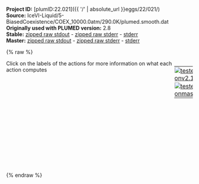 **Project ID:** [plumID:22.021]({{ '/' | absolute_url }}eggs/22/021/)  
**Source:** IceVI-Liquid/5-BiasedCoexistence/COEX_10000.0atm/290.0K/plumed.smooth.dat  
**Originally used with PLUMED version:** 2.8  
**Stable:** [zipped raw stdout](plumed.smooth.dat.plumed.stdout.txt.zip) - [zipped raw stderr](plumed.smooth.dat.plumed.stderr.txt.zip) - [stderr](plumed.smooth.dat.plumed.stderr)  
**Master:** [zipped raw stdout](plumed.smooth.dat.plumed_master.stdout.txt.zip) - [zipped raw stderr](plumed.smooth.dat.plumed_master.stderr.txt.zip) - [stderr](plumed.smooth.dat.plumed_master.stderr)  

{% raw %}
<div style="width: 100%; float:left">
<div style="width: 90%; float:left" id="value_details_data/IceVI-Liquid/5-BiasedCoexistence/COEX_10000.0atm/290.0K/plumed.smooth.dat"> Click on the labels of the actions for more information on what each action computes </div>
<div style="width: 10%; float:left"><table><tr><td style="padding:1px"><a href="plumed.smooth.dat.plumed.stderr"><img src="https://img.shields.io/badge/v2.10-passing-green.svg" alt="tested onv2.10" /></a></td></tr><tr><td style="padding:1px"><a href="plumed.smooth.dat.plumed_master.stderr"><img src="https://img.shields.io/badge/master-passing-green.svg" alt="tested onmaster" /></a></td></tr></table></div></div>
<pre style="width=97%;">
<span id="data/IceVI-Liquid/5-BiasedCoexistence/COEX_10000.0atm/290.0K/plumed.smooth.datrefcv_short"><span id="data/IceVI-Liquid/5-BiasedCoexistence/COEX_10000.0atm/290.0K/plumed.smooth.datdefrefcv_short"><span class="plumedtooltip" style="color:green">ENVIRONMENTSIMILARITY<span class="right">Measure how similar the environment around atoms is to that found in some reference crystal structure. This action is <a class="toggler" href='javascript:;' onclick='toggleDisplay("data/IceVI-Liquid/5-BiasedCoexistence/COEX_10000.0atm/290.0K/plumed.smooth.datrefcv");'>a shortcut</a> and it has <a class="toggler" href='javascript:;' onclick='toggleDisplay("data/IceVI-Liquid/5-BiasedCoexistence/COEX_10000.0atm/290.0K/plumed.smooth.datdefrefcv");'>hidden defaults</a>. <a href="https://www.plumed.org/doc-master/user-doc/html/_e_n_v_i_r_o_n_m_e_n_t_s_i_m_i_l_a_r_i_t_y.html">More details</a><i></i></span></span> ...
 <span class="plumedtooltip">SPECIES<span class="right">this keyword is used for colvars such as coordination number<i></i></span></span>=1-3840:3
 <span class="plumedtooltip">SIGMA<span class="right"> the width to use for the gaussian kernels<i></i></span></span>=0.0575
 <span class="plumedtooltip">CRYSTAL_STRUCTURE<span class="right"> Targeted crystal structure<i></i></span></span>=CUSTOM
 <span class="plumedtooltip">LABEL<span class="right">a label for the action so that its output can be referenced in the input to other actions<i></i></span></span>=<b name="data/IceVI-Liquid/5-BiasedCoexistence/COEX_10000.0atm/290.0K/plumed.smooth.datrefcv" onclick='showPath("data/IceVI-Liquid/5-BiasedCoexistence/COEX_10000.0atm/290.0K/plumed.smooth.dat","data/IceVI-Liquid/5-BiasedCoexistence/COEX_10000.0atm/290.0K/plumed.smooth.datrefcv","data/IceVI-Liquid/5-BiasedCoexistence/COEX_10000.0atm/290.0K/plumed.smooth.datrefcv_shortcut","blue")'>refcv</b><span style="display:none;" id="data/IceVI-Liquid/5-BiasedCoexistence/COEX_10000.0atm/290.0K/plumed.smooth.datrefcv_shortcut">The ENVIRONMENTSIMILARITY action with label <b>refcv</b> calculates the following quantities:<table  align="center" frame="void" width="95%" cellpadding="5%"><tr><td width="5%"><b> Quantity </b>  </td><td width="5%"><b> Type </b>  </td><td><b> Description </b> </td></tr><tr><td width="5%">refcv</td><td width="5%"><font color="blue">vector</font></td><td>the environmental similar parameter for each of the input atoms</td></tr><tr><td width="5%">refcv_morethan</td><td width="5%"><font color="black">scalar</font></td><td>the number of colvars that have a value more than a threshold</td></tr><tr><td width="5%">refcv_mean</td><td width="5%"><font color="black">scalar</font></td><td>the mean of the colvars</td></tr></table></span>
 <span class="plumedtooltip">REFERENCE_1<span class="right">PDB files with relative distances from central atom<i></i></span></span>=env1.pdb
 <span class="plumedtooltip">REFERENCE_2<span class="right">PDB files with relative distances from central atom<i></i></span></span>=env2.pdb
 <span class="plumedtooltip">REFERENCE_3<span class="right">PDB files with relative distances from central atom<i></i></span></span>=env3.pdb
 <span class="plumedtooltip">REFERENCE_4<span class="right">PDB files with relative distances from central atom<i></i></span></span>=env4.pdb
 <span class="plumedtooltip">REFERENCE_5<span class="right">PDB files with relative distances from central atom<i></i></span></span>=env5.pdb
 <span class="plumedtooltip">REFERENCE_6<span class="right">PDB files with relative distances from central atom<i></i></span></span>=env6.pdb
 <span class="plumedtooltip">REFERENCE_7<span class="right">PDB files with relative distances from central atom<i></i></span></span>=env7.pdb
 <span class="plumedtooltip">REFERENCE_8<span class="right">PDB files with relative distances from central atom<i></i></span></span>=env8.pdb
 <span class="plumedtooltip">REFERENCE_9<span class="right">PDB files with relative distances from central atom<i></i></span></span>=env9.pdb
 <span class="plumedtooltip">REFERENCE_10<span class="right">PDB files with relative distances from central atom<i></i></span></span>=env10.pdb
 <span class="plumedtooltip">MORE_THAN<span class="right">calculate the number of variables that are more than a certain target value<i></i></span></span>={CUBIC D_0=0.60 D_MAX=0.85}
 <span class="plumedtooltip">MEAN<span class="right"> calculate the mean of all the quantities<i></i></span></span>
... ENVIRONMENTSIMILARITY
</span><span id="data/IceVI-Liquid/5-BiasedCoexistence/COEX_10000.0atm/290.0K/plumed.smooth.datdefrefcv_long" style="display:none;"><span class="plumedtooltip" style="color:green">ENVIRONMENTSIMILARITY<span class="right">Measure how similar the environment around atoms is to that found in some reference crystal structure. This action is <a class="toggler" href='javascript:;' onclick='toggleDisplay("data/IceVI-Liquid/5-BiasedCoexistence/COEX_10000.0atm/290.0K/plumed.smooth.datrefcv");'>a shortcut</a> and uses the <a class="toggler" href='javascript:;' onclick='toggleDisplay("data/IceVI-Liquid/5-BiasedCoexistence/COEX_10000.0atm/290.0K/plumed.smooth.datdefrefcv");'>defaults shown here</a>. <a href="https://www.plumed.org/doc-master/user-doc/html/_e_n_v_i_r_o_n_m_e_n_t_s_i_m_i_l_a_r_i_t_y.html">More details</a><i></i></span></span> ...
 <span class="plumedtooltip">SPECIES<span class="right">this keyword is used for colvars such as coordination number<i></i></span></span>=1-3840:3
 <span class="plumedtooltip">SIGMA<span class="right"> the width to use for the gaussian kernels<i></i></span></span>=0.0575
 <span class="plumedtooltip">CRYSTAL_STRUCTURE<span class="right"> Targeted crystal structure<i></i></span></span>=CUSTOM
 <span class="plumedtooltip">LABEL<span class="right">a label for the action so that its output can be referenced in the input to other actions<i></i></span></span>=<b name="data/IceVI-Liquid/5-BiasedCoexistence/COEX_10000.0atm/290.0K/plumed.smooth.datrefcv" onclick='showPath("data/IceVI-Liquid/5-BiasedCoexistence/COEX_10000.0atm/290.0K/plumed.smooth.dat","data/IceVI-Liquid/5-BiasedCoexistence/COEX_10000.0atm/290.0K/plumed.smooth.datrefcv","data/IceVI-Liquid/5-BiasedCoexistence/COEX_10000.0atm/290.0K/plumed.smooth.datrefcv_shortcut","blue")'>refcv</b>
 <span class="plumedtooltip">REFERENCE_1<span class="right">PDB files with relative distances from central atom<i></i></span></span>=env1.pdb
 <span class="plumedtooltip">REFERENCE_2<span class="right">PDB files with relative distances from central atom<i></i></span></span>=env2.pdb
 <span class="plumedtooltip">REFERENCE_3<span class="right">PDB files with relative distances from central atom<i></i></span></span>=env3.pdb
 <span class="plumedtooltip">REFERENCE_4<span class="right">PDB files with relative distances from central atom<i></i></span></span>=env4.pdb
 <span class="plumedtooltip">REFERENCE_5<span class="right">PDB files with relative distances from central atom<i></i></span></span>=env5.pdb
 <span class="plumedtooltip">REFERENCE_6<span class="right">PDB files with relative distances from central atom<i></i></span></span>=env6.pdb
 <span class="plumedtooltip">REFERENCE_7<span class="right">PDB files with relative distances from central atom<i></i></span></span>=env7.pdb
 <span class="plumedtooltip">REFERENCE_8<span class="right">PDB files with relative distances from central atom<i></i></span></span>=env8.pdb
 <span class="plumedtooltip">REFERENCE_9<span class="right">PDB files with relative distances from central atom<i></i></span></span>=env9.pdb
 <span class="plumedtooltip">REFERENCE_10<span class="right">PDB files with relative distances from central atom<i></i></span></span>=env10.pdb
 <span class="plumedtooltip">MORE_THAN<span class="right">calculate the number of variables that are more than a certain target value<i></i></span></span>={CUBIC D_0=0.60 D_MAX=0.85}
 <span class="plumedtooltip">MEAN<span class="right"> calculate the mean of all the quantities<i></i></span></span>
 <span class="plumedtooltip">CUTOFF<span class="right"> how many multiples of sigma would you like to consider beyond the maximum distance in the environment<i></i></span></span>=3 <span class="plumedtooltip">LCUTOFF<span class="right"> any atoms separated by less than this tolerance should be ignored<i></i></span></span>=0.0001 <span class="plumedtooltip">LAMBDA<span class="right"> Lambda parameter<i></i></span></span>=100
... ENVIRONMENTSIMILARITY
</span></span><span id="data/IceVI-Liquid/5-BiasedCoexistence/COEX_10000.0atm/290.0K/plumed.smooth.datrefcv_long" style="display:none;"><span style="color:blue" class="comment"># PLUMED interprets the command:
</span><span class="toggler" style="color:red" onclick='toggleDisplay("data/IceVI-Liquid/5-BiasedCoexistence/COEX_10000.0atm/290.0K/plumed.smooth.datrefcv")'># ENVIRONMENTSIMILARITY ...</span>
<span style="color:blue" class="comment">#  SPECIES=1-3840:3</span>
<span style="color:blue" class="comment">#  SIGMA=0.0575</span>
<span style="color:blue" class="comment">#  CRYSTAL_STRUCTURE=CUSTOM</span>
<span style="color:blue" class="comment">#  LABEL=refcv</span>
<span style="color:blue" class="comment">#  REFERENCE_1=env1.pdb</span>
<span style="color:blue" class="comment">#  REFERENCE_2=env2.pdb</span>
<span style="color:blue" class="comment">#  REFERENCE_3=env3.pdb</span>
<span style="color:blue" class="comment">#  REFERENCE_4=env4.pdb</span>
<span style="color:blue" class="comment">#  REFERENCE_5=env5.pdb</span>
<span style="color:blue" class="comment">#  REFERENCE_6=env6.pdb</span>
<span style="color:blue" class="comment">#  REFERENCE_7=env7.pdb</span>
<span style="color:blue" class="comment">#  REFERENCE_8=env8.pdb</span>
<span style="color:blue" class="comment">#  REFERENCE_9=env9.pdb</span>
<span style="color:blue" class="comment">#  REFERENCE_10=env10.pdb</span>
<span style="color:blue" class="comment">#  MORE_THAN={CUBIC D_0=0.60 D_MAX=0.85}</span>
<span style="color:blue" class="comment">#  MEAN</span>
<span style="color:blue" class="comment"># ... ENVIRONMENTSIMILARITY</span>
<span style="color:blue" class="comment"># as follows (Click the red comment above to revert to the short version of the input):</span>
<b name="data/IceVI-Liquid/5-BiasedCoexistence/COEX_10000.0atm/290.0K/plumed.smooth.datrefcv_cmat" onclick='showPath("data/IceVI-Liquid/5-BiasedCoexistence/COEX_10000.0atm/290.0K/plumed.smooth.dat","data/IceVI-Liquid/5-BiasedCoexistence/COEX_10000.0atm/290.0K/plumed.smooth.datrefcv_cmat","data/IceVI-Liquid/5-BiasedCoexistence/COEX_10000.0atm/290.0K/plumed.smooth.datrefcv_cmat","red")'>refcv_cmat</b><span style="display:none;" id="data/IceVI-Liquid/5-BiasedCoexistence/COEX_10000.0atm/290.0K/plumed.smooth.datrefcv_cmat">The DISTANCE_MATRIX action with label <b>refcv_cmat</b> calculates the following quantities:<table  align="center" frame="void" width="95%" cellpadding="5%"><tr><td width="5%"><b> Quantity </b>  </td><td width="5%"><b> Type </b>  </td><td><b> Description </b> </td></tr><tr><td width="5%">refcv_cmat.w</td><td width="5%"><font color="red">matrix</font></td><td>a matrix containing the weights for the bonds between each pair of atoms</td></tr><tr><td width="5%">refcv_cmat.x</td><td width="5%"><font color="red">matrix</font></td><td>the projection of the bond on the x axis</td></tr><tr><td width="5%">refcv_cmat.y</td><td width="5%"><font color="red">matrix</font></td><td>the projection of the bond on the y axis</td></tr><tr><td width="5%">refcv_cmat.z</td><td width="5%"><font color="red">matrix</font></td><td>the projection of the bond on the z axis</td></tr></table></span>: <span class="plumedtooltip" style="color:green">DISTANCE_MATRIX<span class="right">Calculate a matrix of distances <a href="https://www.plumed.org/doc-master/user-doc/html/_d_i_s_t_a_n_c_e__m_a_t_r_i_x.html" style="color:green">More details</a><i></i></span></span> <span class="plumedtooltip">COMPONENTS<span class="right"> also calculate the components of the vector connecting the atoms in the contact matrix<i></i></span></span> <span class="plumedtooltip">GROUP<span class="right">the atoms for which you would like to calculate the adjacency matrix<i></i></span></span>=1-3840:3 <span class="plumedtooltip">CUTOFF<span class="right"> ignore distances that have a value larger than this cutoff<i></i></span></span>=0.456545
<b name="data/IceVI-Liquid/5-BiasedCoexistence/COEX_10000.0atm/290.0K/plumed.smooth.datrefcv_grp" onclick='showPath("data/IceVI-Liquid/5-BiasedCoexistence/COEX_10000.0atm/290.0K/plumed.smooth.dat","data/IceVI-Liquid/5-BiasedCoexistence/COEX_10000.0atm/290.0K/plumed.smooth.datrefcv_grp","data/IceVI-Liquid/5-BiasedCoexistence/COEX_10000.0atm/290.0K/plumed.smooth.datrefcv_grp","violet")'>refcv_grp</b><span style="display:none;" id="data/IceVI-Liquid/5-BiasedCoexistence/COEX_10000.0atm/290.0K/plumed.smooth.datrefcv_grp">The GROUP action with label <b>refcv_grp</b> calculates the following quantities:<table  align="center" frame="void" width="95%" cellpadding="5%"><tr><td width="5%"><b> Quantity </b>  </td><td width="5%"><b> Type </b>  </td><td><b> Description </b> </td></tr><tr><td width="5%">refcv_grp</td><td width="5%"><font color="violet">atoms</font></td><td>indices of atoms specified in GROUP</td></tr></table></span>: <span class="plumedtooltip" style="color:green">GROUP<span class="right">Define a group of atoms so that a particular list of atoms can be referenced with a single label in definitions of CVs or virtual atoms. <a href="https://www.plumed.org/doc-master/user-doc/html/_g_r_o_u_p.html" style="color:green">More details</a><i></i></span></span> <span class="plumedtooltip">ATOMS<span class="right">the numerical indexes for the set of atoms in the group<i></i></span></span>=1-3840:3
<b name="data/IceVI-Liquid/5-BiasedCoexistence/COEX_10000.0atm/290.0K/plumed.smooth.datrefcv_ones" onclick='showPath("data/IceVI-Liquid/5-BiasedCoexistence/COEX_10000.0atm/290.0K/plumed.smooth.dat","data/IceVI-Liquid/5-BiasedCoexistence/COEX_10000.0atm/290.0K/plumed.smooth.datrefcv_ones","data/IceVI-Liquid/5-BiasedCoexistence/COEX_10000.0atm/290.0K/plumed.smooth.datrefcv_ones","blue")'>refcv_ones</b><span style="display:none;" id="data/IceVI-Liquid/5-BiasedCoexistence/COEX_10000.0atm/290.0K/plumed.smooth.datrefcv_ones">The CONSTANT action with label <b>refcv_ones</b> calculates the following quantities:<table  align="center" frame="void" width="95%" cellpadding="5%"><tr><td width="5%"><b> Quantity </b>  </td><td width="5%"><b> Type </b>  </td><td><b> Description </b> </td></tr><tr><td width="5%">refcv_ones</td><td width="5%"><font color="blue">vector</font></td><td>the constant value that was read from the plumed input</td></tr></table></span>: <span class="plumedtooltip" style="color:green">ONES<span class="right">Create a constant vector with all elements equal to one <a href="https://www.plumed.org/doc-master/user-doc/html/_o_n_e_s.html" style="color:green">More details</a><i></i></span></span> <span class="plumedtooltip">SIZE<span class="right">the number of ones that you would like to create<i></i></span></span>=1280
<b name="data/IceVI-Liquid/5-BiasedCoexistence/COEX_10000.0atm/290.0K/plumed.smooth.datrefcv_matenv1" onclick='showPath("data/IceVI-Liquid/5-BiasedCoexistence/COEX_10000.0atm/290.0K/plumed.smooth.dat","data/IceVI-Liquid/5-BiasedCoexistence/COEX_10000.0atm/290.0K/plumed.smooth.datrefcv_matenv1","data/IceVI-Liquid/5-BiasedCoexistence/COEX_10000.0atm/290.0K/plumed.smooth.datrefcv_matenv1","red")'>refcv_matenv1</b><span style="display:none;" id="data/IceVI-Liquid/5-BiasedCoexistence/COEX_10000.0atm/290.0K/plumed.smooth.datrefcv_matenv1">The CUSTOM action with label <b>refcv_matenv1</b> calculates the following quantities:<table  align="center" frame="void" width="95%" cellpadding="5%"><tr><td width="5%"><b> Quantity </b>  </td><td width="5%"><b> Type </b>  </td><td><b> Description </b> </td></tr><tr><td width="5%">refcv_matenv1</td><td width="5%"><font color="red">matrix</font></td><td>the matrix obtained by doing an element-wise application of an arbitrary function to the input matrix</td></tr></table></span>: <span class="plumedtooltip" style="color:green">CUSTOM<span class="right">Calculate a combination of variables using a custom expression. <a href="https://www.plumed.org/doc-master/user-doc/html/_c_u_s_t_o_m.html" style="color:green">More details</a><i></i></span></span> <span class="plumedtooltip">ARG<span class="right">the values input to this function<i></i></span></span>=<b name="data/IceVI-Liquid/5-BiasedCoexistence/COEX_10000.0atm/290.0K/plumed.smooth.datrefcv_cmat">refcv_cmat.x</b>,<b name="data/IceVI-Liquid/5-BiasedCoexistence/COEX_10000.0atm/290.0K/plumed.smooth.datrefcv_cmat">refcv_cmat.y</b>,<b name="data/IceVI-Liquid/5-BiasedCoexistence/COEX_10000.0atm/290.0K/plumed.smooth.datrefcv_cmat">refcv_cmat.z</b>,<b name="data/IceVI-Liquid/5-BiasedCoexistence/COEX_10000.0atm/290.0K/plumed.smooth.datrefcv_cmat">refcv_cmat.w</b> <span class="plumedtooltip">VAR<span class="right">the names to give each of the arguments in the function<i></i></span></span>=x,y,z,w <span class="plumedtooltip">PERIODIC<span class="right">if the output of your function is periodic then you should specify the periodicity of the function<i></i></span></span>=NO <span class="plumedtooltip">FUNC<span class="right">the function you wish to evaluate<i></i></span></span>=(step(w-0.0001)*step(0.456545-w)/4)*(exp(-((x--0.174)^2+(y--0.007)^2+(z--0.221)^2)/(4*0.00330625))+exp(-((x-0.002)^2+(y-0.174)^2+(z-0.22)^2)/(4*0.00330625))+exp(-((x-0.175)^2+(y--0.009)^2+(z--0.216)^2)/(4*0.00330625))+exp(-((x-0.005)^2+(y--0.1814)^2+(z-0.214)^2)/(4*0.00330625)))
<b name="data/IceVI-Liquid/5-BiasedCoexistence/COEX_10000.0atm/290.0K/plumed.smooth.datrefcv_env1" onclick='showPath("data/IceVI-Liquid/5-BiasedCoexistence/COEX_10000.0atm/290.0K/plumed.smooth.dat","data/IceVI-Liquid/5-BiasedCoexistence/COEX_10000.0atm/290.0K/plumed.smooth.datrefcv_env1","data/IceVI-Liquid/5-BiasedCoexistence/COEX_10000.0atm/290.0K/plumed.smooth.datrefcv_env1","blue")'>refcv_env1</b><span style="display:none;" id="data/IceVI-Liquid/5-BiasedCoexistence/COEX_10000.0atm/290.0K/plumed.smooth.datrefcv_env1">The MATRIX_VECTOR_PRODUCT action with label <b>refcv_env1</b> calculates the following quantities:<table  align="center" frame="void" width="95%" cellpadding="5%"><tr><td width="5%"><b> Quantity </b>  </td><td width="5%"><b> Type </b>  </td><td><b> Description </b> </td></tr><tr><td width="5%">refcv_env1</td><td width="5%"><font color="blue">vector</font></td><td>the vector that is obtained by taking the product between the matrix and the vector that were input</td></tr></table></span>: <span class="plumedtooltip" style="color:green">MATRIX_VECTOR_PRODUCT<span class="right">Calculate the product of the matrix and the vector <a href="https://www.plumed.org/doc-master/user-doc/html/_m_a_t_r_i_x__v_e_c_t_o_r__p_r_o_d_u_c_t.html" style="color:green">More details</a><i></i></span></span> <span class="plumedtooltip">ARG<span class="right">the label for the matrix and the vector/scalar that are being multiplied<i></i></span></span>=<b name="data/IceVI-Liquid/5-BiasedCoexistence/COEX_10000.0atm/290.0K/plumed.smooth.datrefcv_matenv1">refcv_matenv1</b>,<b name="data/IceVI-Liquid/5-BiasedCoexistence/COEX_10000.0atm/290.0K/plumed.smooth.datrefcv_ones">refcv_ones</b>
<b name="data/IceVI-Liquid/5-BiasedCoexistence/COEX_10000.0atm/290.0K/plumed.smooth.datrefcv_matenv2" onclick='showPath("data/IceVI-Liquid/5-BiasedCoexistence/COEX_10000.0atm/290.0K/plumed.smooth.dat","data/IceVI-Liquid/5-BiasedCoexistence/COEX_10000.0atm/290.0K/plumed.smooth.datrefcv_matenv2","data/IceVI-Liquid/5-BiasedCoexistence/COEX_10000.0atm/290.0K/plumed.smooth.datrefcv_matenv2","red")'>refcv_matenv2</b><span style="display:none;" id="data/IceVI-Liquid/5-BiasedCoexistence/COEX_10000.0atm/290.0K/plumed.smooth.datrefcv_matenv2">The CUSTOM action with label <b>refcv_matenv2</b> calculates the following quantities:<table  align="center" frame="void" width="95%" cellpadding="5%"><tr><td width="5%"><b> Quantity </b>  </td><td width="5%"><b> Type </b>  </td><td><b> Description </b> </td></tr><tr><td width="5%">refcv_matenv2</td><td width="5%"><font color="red">matrix</font></td><td>the matrix obtained by doing an element-wise application of an arbitrary function to the input matrix</td></tr></table></span>: <span class="plumedtooltip" style="color:green">CUSTOM<span class="right">Calculate a combination of variables using a custom expression. <a href="https://www.plumed.org/doc-master/user-doc/html/_c_u_s_t_o_m.html" style="color:green">More details</a><i></i></span></span> <span class="plumedtooltip">ARG<span class="right">the values input to this function<i></i></span></span>=<b name="data/IceVI-Liquid/5-BiasedCoexistence/COEX_10000.0atm/290.0K/plumed.smooth.datrefcv_cmat">refcv_cmat.x</b>,<b name="data/IceVI-Liquid/5-BiasedCoexistence/COEX_10000.0atm/290.0K/plumed.smooth.datrefcv_cmat">refcv_cmat.y</b>,<b name="data/IceVI-Liquid/5-BiasedCoexistence/COEX_10000.0atm/290.0K/plumed.smooth.datrefcv_cmat">refcv_cmat.z</b>,<b name="data/IceVI-Liquid/5-BiasedCoexistence/COEX_10000.0atm/290.0K/plumed.smooth.datrefcv_cmat">refcv_cmat.w</b> <span class="plumedtooltip">VAR<span class="right">the names to give each of the arguments in the function<i></i></span></span>=x,y,z,w <span class="plumedtooltip">PERIODIC<span class="right">if the output of your function is periodic then you should specify the periodicity of the function<i></i></span></span>=NO <span class="plumedtooltip">FUNC<span class="right">the function you wish to evaluate<i></i></span></span>=(step(w-0.0001)*step(0.456545-w)/4)*(exp(-((x--0.27)^2+(y-0.007)^2+(z-0.005)^2)/(4*0.00330625))+exp(-((x-0.179)^2+(y-0.173)^2+(z--0.125)^2)/(4*0.00330625))+exp(-((x-0.174)^2+(y-0.007)^2+(z-0.221)^2)/(4*0.00330625))+exp(-((x-0.179)^2+(y--0.1744)^2+(z--0.135)^2)/(4*0.00330625)))
<b name="data/IceVI-Liquid/5-BiasedCoexistence/COEX_10000.0atm/290.0K/plumed.smooth.datrefcv_env2" onclick='showPath("data/IceVI-Liquid/5-BiasedCoexistence/COEX_10000.0atm/290.0K/plumed.smooth.dat","data/IceVI-Liquid/5-BiasedCoexistence/COEX_10000.0atm/290.0K/plumed.smooth.datrefcv_env2","data/IceVI-Liquid/5-BiasedCoexistence/COEX_10000.0atm/290.0K/plumed.smooth.datrefcv_env2","blue")'>refcv_env2</b><span style="display:none;" id="data/IceVI-Liquid/5-BiasedCoexistence/COEX_10000.0atm/290.0K/plumed.smooth.datrefcv_env2">The MATRIX_VECTOR_PRODUCT action with label <b>refcv_env2</b> calculates the following quantities:<table  align="center" frame="void" width="95%" cellpadding="5%"><tr><td width="5%"><b> Quantity </b>  </td><td width="5%"><b> Type </b>  </td><td><b> Description </b> </td></tr><tr><td width="5%">refcv_env2</td><td width="5%"><font color="blue">vector</font></td><td>the vector that is obtained by taking the product between the matrix and the vector that were input</td></tr></table></span>: <span class="plumedtooltip" style="color:green">MATRIX_VECTOR_PRODUCT<span class="right">Calculate the product of the matrix and the vector <a href="https://www.plumed.org/doc-master/user-doc/html/_m_a_t_r_i_x__v_e_c_t_o_r__p_r_o_d_u_c_t.html" style="color:green">More details</a><i></i></span></span> <span class="plumedtooltip">ARG<span class="right">the label for the matrix and the vector/scalar that are being multiplied<i></i></span></span>=<b name="data/IceVI-Liquid/5-BiasedCoexistence/COEX_10000.0atm/290.0K/plumed.smooth.datrefcv_matenv2">refcv_matenv2</b>,<b name="data/IceVI-Liquid/5-BiasedCoexistence/COEX_10000.0atm/290.0K/plumed.smooth.datrefcv_ones">refcv_ones</b>
<b name="data/IceVI-Liquid/5-BiasedCoexistence/COEX_10000.0atm/290.0K/plumed.smooth.datrefcv_matenv3" onclick='showPath("data/IceVI-Liquid/5-BiasedCoexistence/COEX_10000.0atm/290.0K/plumed.smooth.dat","data/IceVI-Liquid/5-BiasedCoexistence/COEX_10000.0atm/290.0K/plumed.smooth.datrefcv_matenv3","data/IceVI-Liquid/5-BiasedCoexistence/COEX_10000.0atm/290.0K/plumed.smooth.datrefcv_matenv3","red")'>refcv_matenv3</b><span style="display:none;" id="data/IceVI-Liquid/5-BiasedCoexistence/COEX_10000.0atm/290.0K/plumed.smooth.datrefcv_matenv3">The CUSTOM action with label <b>refcv_matenv3</b> calculates the following quantities:<table  align="center" frame="void" width="95%" cellpadding="5%"><tr><td width="5%"><b> Quantity </b>  </td><td width="5%"><b> Type </b>  </td><td><b> Description </b> </td></tr><tr><td width="5%">refcv_matenv3</td><td width="5%"><font color="red">matrix</font></td><td>the matrix obtained by doing an element-wise application of an arbitrary function to the input matrix</td></tr></table></span>: <span class="plumedtooltip" style="color:green">CUSTOM<span class="right">Calculate a combination of variables using a custom expression. <a href="https://www.plumed.org/doc-master/user-doc/html/_c_u_s_t_o_m.html" style="color:green">More details</a><i></i></span></span> <span class="plumedtooltip">ARG<span class="right">the values input to this function<i></i></span></span>=<b name="data/IceVI-Liquid/5-BiasedCoexistence/COEX_10000.0atm/290.0K/plumed.smooth.datrefcv_cmat">refcv_cmat.x</b>,<b name="data/IceVI-Liquid/5-BiasedCoexistence/COEX_10000.0atm/290.0K/plumed.smooth.datrefcv_cmat">refcv_cmat.y</b>,<b name="data/IceVI-Liquid/5-BiasedCoexistence/COEX_10000.0atm/290.0K/plumed.smooth.datrefcv_cmat">refcv_cmat.z</b>,<b name="data/IceVI-Liquid/5-BiasedCoexistence/COEX_10000.0atm/290.0K/plumed.smooth.datrefcv_cmat">refcv_cmat.w</b> <span class="plumedtooltip">VAR<span class="right">the names to give each of the arguments in the function<i></i></span></span>=x,y,z,w <span class="plumedtooltip">PERIODIC<span class="right">if the output of your function is periodic then you should specify the periodicity of the function<i></i></span></span>=NO <span class="plumedtooltip">FUNC<span class="right">the function you wish to evaluate<i></i></span></span>=(step(w-0.0001)*step(0.456545-w)/4)*(exp(-((x--0.27)^2+(y-0.008)^2+(z--0.005)^2)/(4*0.00330625))+exp(-((x-0.173)^2+(y-0.008)^2+(z--0.22)^2)/(4*0.00330625))+exp(-((x-0.182)^2+(y--0.167)^2+(z-0.135)^2)/(4*0.00330625))+exp(-((x-0.175)^2+(y-0.181)^2+(z-0.13)^2)/(4*0.00330625)))
<b name="data/IceVI-Liquid/5-BiasedCoexistence/COEX_10000.0atm/290.0K/plumed.smooth.datrefcv_env3" onclick='showPath("data/IceVI-Liquid/5-BiasedCoexistence/COEX_10000.0atm/290.0K/plumed.smooth.dat","data/IceVI-Liquid/5-BiasedCoexistence/COEX_10000.0atm/290.0K/plumed.smooth.datrefcv_env3","data/IceVI-Liquid/5-BiasedCoexistence/COEX_10000.0atm/290.0K/plumed.smooth.datrefcv_env3","blue")'>refcv_env3</b><span style="display:none;" id="data/IceVI-Liquid/5-BiasedCoexistence/COEX_10000.0atm/290.0K/plumed.smooth.datrefcv_env3">The MATRIX_VECTOR_PRODUCT action with label <b>refcv_env3</b> calculates the following quantities:<table  align="center" frame="void" width="95%" cellpadding="5%"><tr><td width="5%"><b> Quantity </b>  </td><td width="5%"><b> Type </b>  </td><td><b> Description </b> </td></tr><tr><td width="5%">refcv_env3</td><td width="5%"><font color="blue">vector</font></td><td>the vector that is obtained by taking the product between the matrix and the vector that were input</td></tr></table></span>: <span class="plumedtooltip" style="color:green">MATRIX_VECTOR_PRODUCT<span class="right">Calculate the product of the matrix and the vector <a href="https://www.plumed.org/doc-master/user-doc/html/_m_a_t_r_i_x__v_e_c_t_o_r__p_r_o_d_u_c_t.html" style="color:green">More details</a><i></i></span></span> <span class="plumedtooltip">ARG<span class="right">the label for the matrix and the vector/scalar that are being multiplied<i></i></span></span>=<b name="data/IceVI-Liquid/5-BiasedCoexistence/COEX_10000.0atm/290.0K/plumed.smooth.datrefcv_matenv3">refcv_matenv3</b>,<b name="data/IceVI-Liquid/5-BiasedCoexistence/COEX_10000.0atm/290.0K/plumed.smooth.datrefcv_ones">refcv_ones</b>
<b name="data/IceVI-Liquid/5-BiasedCoexistence/COEX_10000.0atm/290.0K/plumed.smooth.datrefcv_matenv4" onclick='showPath("data/IceVI-Liquid/5-BiasedCoexistence/COEX_10000.0atm/290.0K/plumed.smooth.dat","data/IceVI-Liquid/5-BiasedCoexistence/COEX_10000.0atm/290.0K/plumed.smooth.datrefcv_matenv4","data/IceVI-Liquid/5-BiasedCoexistence/COEX_10000.0atm/290.0K/plumed.smooth.datrefcv_matenv4","red")'>refcv_matenv4</b><span style="display:none;" id="data/IceVI-Liquid/5-BiasedCoexistence/COEX_10000.0atm/290.0K/plumed.smooth.datrefcv_matenv4">The CUSTOM action with label <b>refcv_matenv4</b> calculates the following quantities:<table  align="center" frame="void" width="95%" cellpadding="5%"><tr><td width="5%"><b> Quantity </b>  </td><td width="5%"><b> Type </b>  </td><td><b> Description </b> </td></tr><tr><td width="5%">refcv_matenv4</td><td width="5%"><font color="red">matrix</font></td><td>the matrix obtained by doing an element-wise application of an arbitrary function to the input matrix</td></tr></table></span>: <span class="plumedtooltip" style="color:green">CUSTOM<span class="right">Calculate a combination of variables using a custom expression. <a href="https://www.plumed.org/doc-master/user-doc/html/_c_u_s_t_o_m.html" style="color:green">More details</a><i></i></span></span> <span class="plumedtooltip">ARG<span class="right">the values input to this function<i></i></span></span>=<b name="data/IceVI-Liquid/5-BiasedCoexistence/COEX_10000.0atm/290.0K/plumed.smooth.datrefcv_cmat">refcv_cmat.x</b>,<b name="data/IceVI-Liquid/5-BiasedCoexistence/COEX_10000.0atm/290.0K/plumed.smooth.datrefcv_cmat">refcv_cmat.y</b>,<b name="data/IceVI-Liquid/5-BiasedCoexistence/COEX_10000.0atm/290.0K/plumed.smooth.datrefcv_cmat">refcv_cmat.z</b>,<b name="data/IceVI-Liquid/5-BiasedCoexistence/COEX_10000.0atm/290.0K/plumed.smooth.datrefcv_cmat">refcv_cmat.w</b> <span class="plumedtooltip">VAR<span class="right">the names to give each of the arguments in the function<i></i></span></span>=x,y,z,w <span class="plumedtooltip">PERIODIC<span class="right">if the output of your function is periodic then you should specify the periodicity of the function<i></i></span></span>=NO <span class="plumedtooltip">FUNC<span class="right">the function you wish to evaluate<i></i></span></span>=(step(w-0.0001)*step(0.456545-w)/4)*(exp(-((x--0.175)^2+(y--0.009)^2+(z--0.215)^2)/(4*0.00330625))+exp(-((x--0.17)^2+(y--0.175)^2+(z-0.13)^2)/(4*0.00330625))+exp(-((x--0.17)^2+(y-0.173)^2+(z-0.14)^2)/(4*0.00330625))+exp(-((x-0.27)^2+(y--0.008)^2+(z-0.005)^2)/(4*0.00330625)))
<b name="data/IceVI-Liquid/5-BiasedCoexistence/COEX_10000.0atm/290.0K/plumed.smooth.datrefcv_env4" onclick='showPath("data/IceVI-Liquid/5-BiasedCoexistence/COEX_10000.0atm/290.0K/plumed.smooth.dat","data/IceVI-Liquid/5-BiasedCoexistence/COEX_10000.0atm/290.0K/plumed.smooth.datrefcv_env4","data/IceVI-Liquid/5-BiasedCoexistence/COEX_10000.0atm/290.0K/plumed.smooth.datrefcv_env4","blue")'>refcv_env4</b><span style="display:none;" id="data/IceVI-Liquid/5-BiasedCoexistence/COEX_10000.0atm/290.0K/plumed.smooth.datrefcv_env4">The MATRIX_VECTOR_PRODUCT action with label <b>refcv_env4</b> calculates the following quantities:<table  align="center" frame="void" width="95%" cellpadding="5%"><tr><td width="5%"><b> Quantity </b>  </td><td width="5%"><b> Type </b>  </td><td><b> Description </b> </td></tr><tr><td width="5%">refcv_env4</td><td width="5%"><font color="blue">vector</font></td><td>the vector that is obtained by taking the product between the matrix and the vector that were input</td></tr></table></span>: <span class="plumedtooltip" style="color:green">MATRIX_VECTOR_PRODUCT<span class="right">Calculate the product of the matrix and the vector <a href="https://www.plumed.org/doc-master/user-doc/html/_m_a_t_r_i_x__v_e_c_t_o_r__p_r_o_d_u_c_t.html" style="color:green">More details</a><i></i></span></span> <span class="plumedtooltip">ARG<span class="right">the label for the matrix and the vector/scalar that are being multiplied<i></i></span></span>=<b name="data/IceVI-Liquid/5-BiasedCoexistence/COEX_10000.0atm/290.0K/plumed.smooth.datrefcv_matenv4">refcv_matenv4</b>,<b name="data/IceVI-Liquid/5-BiasedCoexistence/COEX_10000.0atm/290.0K/plumed.smooth.datrefcv_ones">refcv_ones</b>
<b name="data/IceVI-Liquid/5-BiasedCoexistence/COEX_10000.0atm/290.0K/plumed.smooth.datrefcv_matenv5" onclick='showPath("data/IceVI-Liquid/5-BiasedCoexistence/COEX_10000.0atm/290.0K/plumed.smooth.dat","data/IceVI-Liquid/5-BiasedCoexistence/COEX_10000.0atm/290.0K/plumed.smooth.datrefcv_matenv5","data/IceVI-Liquid/5-BiasedCoexistence/COEX_10000.0atm/290.0K/plumed.smooth.datrefcv_matenv5","red")'>refcv_matenv5</b><span style="display:none;" id="data/IceVI-Liquid/5-BiasedCoexistence/COEX_10000.0atm/290.0K/plumed.smooth.datrefcv_matenv5">The CUSTOM action with label <b>refcv_matenv5</b> calculates the following quantities:<table  align="center" frame="void" width="95%" cellpadding="5%"><tr><td width="5%"><b> Quantity </b>  </td><td width="5%"><b> Type </b>  </td><td><b> Description </b> </td></tr><tr><td width="5%">refcv_matenv5</td><td width="5%"><font color="red">matrix</font></td><td>the matrix obtained by doing an element-wise application of an arbitrary function to the input matrix</td></tr></table></span>: <span class="plumedtooltip" style="color:green">CUSTOM<span class="right">Calculate a combination of variables using a custom expression. <a href="https://www.plumed.org/doc-master/user-doc/html/_c_u_s_t_o_m.html" style="color:green">More details</a><i></i></span></span> <span class="plumedtooltip">ARG<span class="right">the values input to this function<i></i></span></span>=<b name="data/IceVI-Liquid/5-BiasedCoexistence/COEX_10000.0atm/290.0K/plumed.smooth.datrefcv_cmat">refcv_cmat.x</b>,<b name="data/IceVI-Liquid/5-BiasedCoexistence/COEX_10000.0atm/290.0K/plumed.smooth.datrefcv_cmat">refcv_cmat.y</b>,<b name="data/IceVI-Liquid/5-BiasedCoexistence/COEX_10000.0atm/290.0K/plumed.smooth.datrefcv_cmat">refcv_cmat.z</b>,<b name="data/IceVI-Liquid/5-BiasedCoexistence/COEX_10000.0atm/290.0K/plumed.smooth.datrefcv_cmat">refcv_cmat.w</b> <span class="plumedtooltip">VAR<span class="right">the names to give each of the arguments in the function<i></i></span></span>=x,y,z,w <span class="plumedtooltip">PERIODIC<span class="right">if the output of your function is periodic then you should specify the periodicity of the function<i></i></span></span>=NO <span class="plumedtooltip">FUNC<span class="right">the function you wish to evaluate<i></i></span></span>=(step(w-0.0001)*step(0.456545-w)/4)*(exp(-((x-0.002)^2+(y--0.27)^2+(z-0.005)^2)/(4*0.00330625))+exp(-((x-0.004)^2+(y-0.166)^2+(z-0.224)^2)/(4*0.00330625))+exp(-((x-0.17)^2+(y-0.175)^2+(z--0.13)^2)/(4*0.00330625))+exp(-((x--0.1784)^2+(y-0.173)^2+(z--0.125)^2)/(4*0.00330625)))
<b name="data/IceVI-Liquid/5-BiasedCoexistence/COEX_10000.0atm/290.0K/plumed.smooth.datrefcv_env5" onclick='showPath("data/IceVI-Liquid/5-BiasedCoexistence/COEX_10000.0atm/290.0K/plumed.smooth.dat","data/IceVI-Liquid/5-BiasedCoexistence/COEX_10000.0atm/290.0K/plumed.smooth.datrefcv_env5","data/IceVI-Liquid/5-BiasedCoexistence/COEX_10000.0atm/290.0K/plumed.smooth.datrefcv_env5","blue")'>refcv_env5</b><span style="display:none;" id="data/IceVI-Liquid/5-BiasedCoexistence/COEX_10000.0atm/290.0K/plumed.smooth.datrefcv_env5">The MATRIX_VECTOR_PRODUCT action with label <b>refcv_env5</b> calculates the following quantities:<table  align="center" frame="void" width="95%" cellpadding="5%"><tr><td width="5%"><b> Quantity </b>  </td><td width="5%"><b> Type </b>  </td><td><b> Description </b> </td></tr><tr><td width="5%">refcv_env5</td><td width="5%"><font color="blue">vector</font></td><td>the vector that is obtained by taking the product between the matrix and the vector that were input</td></tr></table></span>: <span class="plumedtooltip" style="color:green">MATRIX_VECTOR_PRODUCT<span class="right">Calculate the product of the matrix and the vector <a href="https://www.plumed.org/doc-master/user-doc/html/_m_a_t_r_i_x__v_e_c_t_o_r__p_r_o_d_u_c_t.html" style="color:green">More details</a><i></i></span></span> <span class="plumedtooltip">ARG<span class="right">the label for the matrix and the vector/scalar that are being multiplied<i></i></span></span>=<b name="data/IceVI-Liquid/5-BiasedCoexistence/COEX_10000.0atm/290.0K/plumed.smooth.datrefcv_matenv5">refcv_matenv5</b>,<b name="data/IceVI-Liquid/5-BiasedCoexistence/COEX_10000.0atm/290.0K/plumed.smooth.datrefcv_ones">refcv_ones</b>
<b name="data/IceVI-Liquid/5-BiasedCoexistence/COEX_10000.0atm/290.0K/plumed.smooth.datrefcv_matenv6" onclick='showPath("data/IceVI-Liquid/5-BiasedCoexistence/COEX_10000.0atm/290.0K/plumed.smooth.dat","data/IceVI-Liquid/5-BiasedCoexistence/COEX_10000.0atm/290.0K/plumed.smooth.datrefcv_matenv6","data/IceVI-Liquid/5-BiasedCoexistence/COEX_10000.0atm/290.0K/plumed.smooth.datrefcv_matenv6","red")'>refcv_matenv6</b><span style="display:none;" id="data/IceVI-Liquid/5-BiasedCoexistence/COEX_10000.0atm/290.0K/plumed.smooth.datrefcv_matenv6">The CUSTOM action with label <b>refcv_matenv6</b> calculates the following quantities:<table  align="center" frame="void" width="95%" cellpadding="5%"><tr><td width="5%"><b> Quantity </b>  </td><td width="5%"><b> Type </b>  </td><td><b> Description </b> </td></tr><tr><td width="5%">refcv_matenv6</td><td width="5%"><font color="red">matrix</font></td><td>the matrix obtained by doing an element-wise application of an arbitrary function to the input matrix</td></tr></table></span>: <span class="plumedtooltip" style="color:green">CUSTOM<span class="right">Calculate a combination of variables using a custom expression. <a href="https://www.plumed.org/doc-master/user-doc/html/_c_u_s_t_o_m.html" style="color:green">More details</a><i></i></span></span> <span class="plumedtooltip">ARG<span class="right">the values input to this function<i></i></span></span>=<b name="data/IceVI-Liquid/5-BiasedCoexistence/COEX_10000.0atm/290.0K/plumed.smooth.datrefcv_cmat">refcv_cmat.x</b>,<b name="data/IceVI-Liquid/5-BiasedCoexistence/COEX_10000.0atm/290.0K/plumed.smooth.datrefcv_cmat">refcv_cmat.y</b>,<b name="data/IceVI-Liquid/5-BiasedCoexistence/COEX_10000.0atm/290.0K/plumed.smooth.datrefcv_cmat">refcv_cmat.z</b>,<b name="data/IceVI-Liquid/5-BiasedCoexistence/COEX_10000.0atm/290.0K/plumed.smooth.datrefcv_cmat">refcv_cmat.w</b> <span class="plumedtooltip">VAR<span class="right">the names to give each of the arguments in the function<i></i></span></span>=x,y,z,w <span class="plumedtooltip">PERIODIC<span class="right">if the output of your function is periodic then you should specify the periodicity of the function<i></i></span></span>=NO <span class="plumedtooltip">FUNC<span class="right">the function you wish to evaluate<i></i></span></span>=(step(w-0.0001)*step(0.456545-w)/4)*(exp(-((x-0.27)^2+(y--0.007)^2+(z--0.005)^2)/(4*0.00330625))+exp(-((x--0.1734)^2+(y-0)^2+(z-0.216)^2)/(4*0.00330625))+exp(-((x--0.1734)^2+(y-0.166)^2+(z--0.139)^2)/(4*0.00330625))+exp(-((x--0.1644)^2+(y--0.1734)^2+(z--0.139)^2)/(4*0.00330625)))
<b name="data/IceVI-Liquid/5-BiasedCoexistence/COEX_10000.0atm/290.0K/plumed.smooth.datrefcv_env6" onclick='showPath("data/IceVI-Liquid/5-BiasedCoexistence/COEX_10000.0atm/290.0K/plumed.smooth.dat","data/IceVI-Liquid/5-BiasedCoexistence/COEX_10000.0atm/290.0K/plumed.smooth.datrefcv_env6","data/IceVI-Liquid/5-BiasedCoexistence/COEX_10000.0atm/290.0K/plumed.smooth.datrefcv_env6","blue")'>refcv_env6</b><span style="display:none;" id="data/IceVI-Liquid/5-BiasedCoexistence/COEX_10000.0atm/290.0K/plumed.smooth.datrefcv_env6">The MATRIX_VECTOR_PRODUCT action with label <b>refcv_env6</b> calculates the following quantities:<table  align="center" frame="void" width="95%" cellpadding="5%"><tr><td width="5%"><b> Quantity </b>  </td><td width="5%"><b> Type </b>  </td><td><b> Description </b> </td></tr><tr><td width="5%">refcv_env6</td><td width="5%"><font color="blue">vector</font></td><td>the vector that is obtained by taking the product between the matrix and the vector that were input</td></tr></table></span>: <span class="plumedtooltip" style="color:green">MATRIX_VECTOR_PRODUCT<span class="right">Calculate the product of the matrix and the vector <a href="https://www.plumed.org/doc-master/user-doc/html/_m_a_t_r_i_x__v_e_c_t_o_r__p_r_o_d_u_c_t.html" style="color:green">More details</a><i></i></span></span> <span class="plumedtooltip">ARG<span class="right">the label for the matrix and the vector/scalar that are being multiplied<i></i></span></span>=<b name="data/IceVI-Liquid/5-BiasedCoexistence/COEX_10000.0atm/290.0K/plumed.smooth.datrefcv_matenv6">refcv_matenv6</b>,<b name="data/IceVI-Liquid/5-BiasedCoexistence/COEX_10000.0atm/290.0K/plumed.smooth.datrefcv_ones">refcv_ones</b>
<b name="data/IceVI-Liquid/5-BiasedCoexistence/COEX_10000.0atm/290.0K/plumed.smooth.datrefcv_matenv7" onclick='showPath("data/IceVI-Liquid/5-BiasedCoexistence/COEX_10000.0atm/290.0K/plumed.smooth.dat","data/IceVI-Liquid/5-BiasedCoexistence/COEX_10000.0atm/290.0K/plumed.smooth.datrefcv_matenv7","data/IceVI-Liquid/5-BiasedCoexistence/COEX_10000.0atm/290.0K/plumed.smooth.datrefcv_matenv7","red")'>refcv_matenv7</b><span style="display:none;" id="data/IceVI-Liquid/5-BiasedCoexistence/COEX_10000.0atm/290.0K/plumed.smooth.datrefcv_matenv7">The CUSTOM action with label <b>refcv_matenv7</b> calculates the following quantities:<table  align="center" frame="void" width="95%" cellpadding="5%"><tr><td width="5%"><b> Quantity </b>  </td><td width="5%"><b> Type </b>  </td><td><b> Description </b> </td></tr><tr><td width="5%">refcv_matenv7</td><td width="5%"><font color="red">matrix</font></td><td>the matrix obtained by doing an element-wise application of an arbitrary function to the input matrix</td></tr></table></span>: <span class="plumedtooltip" style="color:green">CUSTOM<span class="right">Calculate a combination of variables using a custom expression. <a href="https://www.plumed.org/doc-master/user-doc/html/_c_u_s_t_o_m.html" style="color:green">More details</a><i></i></span></span> <span class="plumedtooltip">ARG<span class="right">the values input to this function<i></i></span></span>=<b name="data/IceVI-Liquid/5-BiasedCoexistence/COEX_10000.0atm/290.0K/plumed.smooth.datrefcv_cmat">refcv_cmat.x</b>,<b name="data/IceVI-Liquid/5-BiasedCoexistence/COEX_10000.0atm/290.0K/plumed.smooth.datrefcv_cmat">refcv_cmat.y</b>,<b name="data/IceVI-Liquid/5-BiasedCoexistence/COEX_10000.0atm/290.0K/plumed.smooth.datrefcv_cmat">refcv_cmat.z</b>,<b name="data/IceVI-Liquid/5-BiasedCoexistence/COEX_10000.0atm/290.0K/plumed.smooth.datrefcv_cmat">refcv_cmat.w</b> <span class="plumedtooltip">VAR<span class="right">the names to give each of the arguments in the function<i></i></span></span>=x,y,z,w <span class="plumedtooltip">PERIODIC<span class="right">if the output of your function is periodic then you should specify the periodicity of the function<i></i></span></span>=NO <span class="plumedtooltip">FUNC<span class="right">the function you wish to evaluate<i></i></span></span>=(step(w-0.0001)*step(0.456545-w)/4)*(exp(-((x-0.003)^2+(y-0.27)^2+(z--0.004)^2)/(4*0.00330625))+exp(-((x-0.17)^2+(y--0.175)^2+(z-0.13)^2)/(4*0.00330625))+exp(-((x--0.179)^2+(y--0.173)^2+(z-0.125)^2)/(4*0.00330625))+exp(-((x-0.004)^2+(y--0.166)^2+(z--0.2242)^2)/(4*0.00330625)))
<b name="data/IceVI-Liquid/5-BiasedCoexistence/COEX_10000.0atm/290.0K/plumed.smooth.datrefcv_env7" onclick='showPath("data/IceVI-Liquid/5-BiasedCoexistence/COEX_10000.0atm/290.0K/plumed.smooth.dat","data/IceVI-Liquid/5-BiasedCoexistence/COEX_10000.0atm/290.0K/plumed.smooth.datrefcv_env7","data/IceVI-Liquid/5-BiasedCoexistence/COEX_10000.0atm/290.0K/plumed.smooth.datrefcv_env7","blue")'>refcv_env7</b><span style="display:none;" id="data/IceVI-Liquid/5-BiasedCoexistence/COEX_10000.0atm/290.0K/plumed.smooth.datrefcv_env7">The MATRIX_VECTOR_PRODUCT action with label <b>refcv_env7</b> calculates the following quantities:<table  align="center" frame="void" width="95%" cellpadding="5%"><tr><td width="5%"><b> Quantity </b>  </td><td width="5%"><b> Type </b>  </td><td><b> Description </b> </td></tr><tr><td width="5%">refcv_env7</td><td width="5%"><font color="blue">vector</font></td><td>the vector that is obtained by taking the product between the matrix and the vector that were input</td></tr></table></span>: <span class="plumedtooltip" style="color:green">MATRIX_VECTOR_PRODUCT<span class="right">Calculate the product of the matrix and the vector <a href="https://www.plumed.org/doc-master/user-doc/html/_m_a_t_r_i_x__v_e_c_t_o_r__p_r_o_d_u_c_t.html" style="color:green">More details</a><i></i></span></span> <span class="plumedtooltip">ARG<span class="right">the label for the matrix and the vector/scalar that are being multiplied<i></i></span></span>=<b name="data/IceVI-Liquid/5-BiasedCoexistence/COEX_10000.0atm/290.0K/plumed.smooth.datrefcv_matenv7">refcv_matenv7</b>,<b name="data/IceVI-Liquid/5-BiasedCoexistence/COEX_10000.0atm/290.0K/plumed.smooth.datrefcv_ones">refcv_ones</b>
<b name="data/IceVI-Liquid/5-BiasedCoexistence/COEX_10000.0atm/290.0K/plumed.smooth.datrefcv_matenv8" onclick='showPath("data/IceVI-Liquid/5-BiasedCoexistence/COEX_10000.0atm/290.0K/plumed.smooth.dat","data/IceVI-Liquid/5-BiasedCoexistence/COEX_10000.0atm/290.0K/plumed.smooth.datrefcv_matenv8","data/IceVI-Liquid/5-BiasedCoexistence/COEX_10000.0atm/290.0K/plumed.smooth.datrefcv_matenv8","red")'>refcv_matenv8</b><span style="display:none;" id="data/IceVI-Liquid/5-BiasedCoexistence/COEX_10000.0atm/290.0K/plumed.smooth.datrefcv_matenv8">The CUSTOM action with label <b>refcv_matenv8</b> calculates the following quantities:<table  align="center" frame="void" width="95%" cellpadding="5%"><tr><td width="5%"><b> Quantity </b>  </td><td width="5%"><b> Type </b>  </td><td><b> Description </b> </td></tr><tr><td width="5%">refcv_matenv8</td><td width="5%"><font color="red">matrix</font></td><td>the matrix obtained by doing an element-wise application of an arbitrary function to the input matrix</td></tr></table></span>: <span class="plumedtooltip" style="color:green">CUSTOM<span class="right">Calculate a combination of variables using a custom expression. <a href="https://www.plumed.org/doc-master/user-doc/html/_c_u_s_t_o_m.html" style="color:green">More details</a><i></i></span></span> <span class="plumedtooltip">ARG<span class="right">the values input to this function<i></i></span></span>=<b name="data/IceVI-Liquid/5-BiasedCoexistence/COEX_10000.0atm/290.0K/plumed.smooth.datrefcv_cmat">refcv_cmat.x</b>,<b name="data/IceVI-Liquid/5-BiasedCoexistence/COEX_10000.0atm/290.0K/plumed.smooth.datrefcv_cmat">refcv_cmat.y</b>,<b name="data/IceVI-Liquid/5-BiasedCoexistence/COEX_10000.0atm/290.0K/plumed.smooth.datrefcv_cmat">refcv_cmat.z</b>,<b name="data/IceVI-Liquid/5-BiasedCoexistence/COEX_10000.0atm/290.0K/plumed.smooth.datrefcv_cmat">refcv_cmat.w</b> <span class="plumedtooltip">VAR<span class="right">the names to give each of the arguments in the function<i></i></span></span>=x,y,z,w <span class="plumedtooltip">PERIODIC<span class="right">if the output of your function is periodic then you should specify the periodicity of the function<i></i></span></span>=NO <span class="plumedtooltip">FUNC<span class="right">the function you wish to evaluate<i></i></span></span>=(step(w-0.0001)*step(0.456545-w)/4)*(exp(-((x-0.175)^2+(y-0.009)^2+(z-0.215)^2)/(4*0.00330625))+exp(-((x--0.1734)^2+(y-0.007)^2+(z-0.22)^2)/(4*0.00330625))+exp(-((x-0.002)^2+(y--0.175)^2+(z--0.2202)^2)/(4*0.00330625))+exp(-((x-0.009)^2+(y-0.174)^2+(z--0.2152)^2)/(4*0.00330625)))
<b name="data/IceVI-Liquid/5-BiasedCoexistence/COEX_10000.0atm/290.0K/plumed.smooth.datrefcv_env8" onclick='showPath("data/IceVI-Liquid/5-BiasedCoexistence/COEX_10000.0atm/290.0K/plumed.smooth.dat","data/IceVI-Liquid/5-BiasedCoexistence/COEX_10000.0atm/290.0K/plumed.smooth.datrefcv_env8","data/IceVI-Liquid/5-BiasedCoexistence/COEX_10000.0atm/290.0K/plumed.smooth.datrefcv_env8","blue")'>refcv_env8</b><span style="display:none;" id="data/IceVI-Liquid/5-BiasedCoexistence/COEX_10000.0atm/290.0K/plumed.smooth.datrefcv_env8">The MATRIX_VECTOR_PRODUCT action with label <b>refcv_env8</b> calculates the following quantities:<table  align="center" frame="void" width="95%" cellpadding="5%"><tr><td width="5%"><b> Quantity </b>  </td><td width="5%"><b> Type </b>  </td><td><b> Description </b> </td></tr><tr><td width="5%">refcv_env8</td><td width="5%"><font color="blue">vector</font></td><td>the vector that is obtained by taking the product between the matrix and the vector that were input</td></tr></table></span>: <span class="plumedtooltip" style="color:green">MATRIX_VECTOR_PRODUCT<span class="right">Calculate the product of the matrix and the vector <a href="https://www.plumed.org/doc-master/user-doc/html/_m_a_t_r_i_x__v_e_c_t_o_r__p_r_o_d_u_c_t.html" style="color:green">More details</a><i></i></span></span> <span class="plumedtooltip">ARG<span class="right">the label for the matrix and the vector/scalar that are being multiplied<i></i></span></span>=<b name="data/IceVI-Liquid/5-BiasedCoexistence/COEX_10000.0atm/290.0K/plumed.smooth.datrefcv_matenv8">refcv_matenv8</b>,<b name="data/IceVI-Liquid/5-BiasedCoexistence/COEX_10000.0atm/290.0K/plumed.smooth.datrefcv_ones">refcv_ones</b>
<b name="data/IceVI-Liquid/5-BiasedCoexistence/COEX_10000.0atm/290.0K/plumed.smooth.datrefcv_matenv9" onclick='showPath("data/IceVI-Liquid/5-BiasedCoexistence/COEX_10000.0atm/290.0K/plumed.smooth.dat","data/IceVI-Liquid/5-BiasedCoexistence/COEX_10000.0atm/290.0K/plumed.smooth.datrefcv_matenv9","data/IceVI-Liquid/5-BiasedCoexistence/COEX_10000.0atm/290.0K/plumed.smooth.datrefcv_matenv9","red")'>refcv_matenv9</b><span style="display:none;" id="data/IceVI-Liquid/5-BiasedCoexistence/COEX_10000.0atm/290.0K/plumed.smooth.datrefcv_matenv9">The CUSTOM action with label <b>refcv_matenv9</b> calculates the following quantities:<table  align="center" frame="void" width="95%" cellpadding="5%"><tr><td width="5%"><b> Quantity </b>  </td><td width="5%"><b> Type </b>  </td><td><b> Description </b> </td></tr><tr><td width="5%">refcv_matenv9</td><td width="5%"><font color="red">matrix</font></td><td>the matrix obtained by doing an element-wise application of an arbitrary function to the input matrix</td></tr></table></span>: <span class="plumedtooltip" style="color:green">CUSTOM<span class="right">Calculate a combination of variables using a custom expression. <a href="https://www.plumed.org/doc-master/user-doc/html/_c_u_s_t_o_m.html" style="color:green">More details</a><i></i></span></span> <span class="plumedtooltip">ARG<span class="right">the values input to this function<i></i></span></span>=<b name="data/IceVI-Liquid/5-BiasedCoexistence/COEX_10000.0atm/290.0K/plumed.smooth.datrefcv_cmat">refcv_cmat.x</b>,<b name="data/IceVI-Liquid/5-BiasedCoexistence/COEX_10000.0atm/290.0K/plumed.smooth.datrefcv_cmat">refcv_cmat.y</b>,<b name="data/IceVI-Liquid/5-BiasedCoexistence/COEX_10000.0atm/290.0K/plumed.smooth.datrefcv_cmat">refcv_cmat.z</b>,<b name="data/IceVI-Liquid/5-BiasedCoexistence/COEX_10000.0atm/290.0K/plumed.smooth.datrefcv_cmat">refcv_cmat.w</b> <span class="plumedtooltip">VAR<span class="right">the names to give each of the arguments in the function<i></i></span></span>=x,y,z,w <span class="plumedtooltip">PERIODIC<span class="right">if the output of your function is periodic then you should specify the periodicity of the function<i></i></span></span>=NO <span class="plumedtooltip">FUNC<span class="right">the function you wish to evaluate<i></i></span></span>=(step(w-0.0001)*step(0.456545-w)/4)*(exp(-((x--0.173)^2+(y-0.173)^2+(z-0.134)^2)/(4*0.00330625))+exp(-((x-0.175)^2+(y-0.181)^2+(z-0.129)^2)/(4*0.00330625))+exp(-((x--0.003)^2+(y--0.27)^2+(z-0.004)^2)/(4*0.00330625))+exp(-((x-0.001)^2+(y-0.173)^2+(z--0.2202)^2)/(4*0.00330625)))
<b name="data/IceVI-Liquid/5-BiasedCoexistence/COEX_10000.0atm/290.0K/plumed.smooth.datrefcv_env9" onclick='showPath("data/IceVI-Liquid/5-BiasedCoexistence/COEX_10000.0atm/290.0K/plumed.smooth.dat","data/IceVI-Liquid/5-BiasedCoexistence/COEX_10000.0atm/290.0K/plumed.smooth.datrefcv_env9","data/IceVI-Liquid/5-BiasedCoexistence/COEX_10000.0atm/290.0K/plumed.smooth.datrefcv_env9","blue")'>refcv_env9</b><span style="display:none;" id="data/IceVI-Liquid/5-BiasedCoexistence/COEX_10000.0atm/290.0K/plumed.smooth.datrefcv_env9">The MATRIX_VECTOR_PRODUCT action with label <b>refcv_env9</b> calculates the following quantities:<table  align="center" frame="void" width="95%" cellpadding="5%"><tr><td width="5%"><b> Quantity </b>  </td><td width="5%"><b> Type </b>  </td><td><b> Description </b> </td></tr><tr><td width="5%">refcv_env9</td><td width="5%"><font color="blue">vector</font></td><td>the vector that is obtained by taking the product between the matrix and the vector that were input</td></tr></table></span>: <span class="plumedtooltip" style="color:green">MATRIX_VECTOR_PRODUCT<span class="right">Calculate the product of the matrix and the vector <a href="https://www.plumed.org/doc-master/user-doc/html/_m_a_t_r_i_x__v_e_c_t_o_r__p_r_o_d_u_c_t.html" style="color:green">More details</a><i></i></span></span> <span class="plumedtooltip">ARG<span class="right">the label for the matrix and the vector/scalar that are being multiplied<i></i></span></span>=<b name="data/IceVI-Liquid/5-BiasedCoexistence/COEX_10000.0atm/290.0K/plumed.smooth.datrefcv_matenv9">refcv_matenv9</b>,<b name="data/IceVI-Liquid/5-BiasedCoexistence/COEX_10000.0atm/290.0K/plumed.smooth.datrefcv_ones">refcv_ones</b>
<b name="data/IceVI-Liquid/5-BiasedCoexistence/COEX_10000.0atm/290.0K/plumed.smooth.datrefcv_matenv10" onclick='showPath("data/IceVI-Liquid/5-BiasedCoexistence/COEX_10000.0atm/290.0K/plumed.smooth.dat","data/IceVI-Liquid/5-BiasedCoexistence/COEX_10000.0atm/290.0K/plumed.smooth.datrefcv_matenv10","data/IceVI-Liquid/5-BiasedCoexistence/COEX_10000.0atm/290.0K/plumed.smooth.datrefcv_matenv10","red")'>refcv_matenv10</b><span style="display:none;" id="data/IceVI-Liquid/5-BiasedCoexistence/COEX_10000.0atm/290.0K/plumed.smooth.datrefcv_matenv10">The CUSTOM action with label <b>refcv_matenv10</b> calculates the following quantities:<table  align="center" frame="void" width="95%" cellpadding="5%"><tr><td width="5%"><b> Quantity </b>  </td><td width="5%"><b> Type </b>  </td><td><b> Description </b> </td></tr><tr><td width="5%">refcv_matenv10</td><td width="5%"><font color="red">matrix</font></td><td>the matrix obtained by doing an element-wise application of an arbitrary function to the input matrix</td></tr></table></span>: <span class="plumedtooltip" style="color:green">CUSTOM<span class="right">Calculate a combination of variables using a custom expression. <a href="https://www.plumed.org/doc-master/user-doc/html/_c_u_s_t_o_m.html" style="color:green">More details</a><i></i></span></span> <span class="plumedtooltip">ARG<span class="right">the values input to this function<i></i></span></span>=<b name="data/IceVI-Liquid/5-BiasedCoexistence/COEX_10000.0atm/290.0K/plumed.smooth.datrefcv_cmat">refcv_cmat.x</b>,<b name="data/IceVI-Liquid/5-BiasedCoexistence/COEX_10000.0atm/290.0K/plumed.smooth.datrefcv_cmat">refcv_cmat.y</b>,<b name="data/IceVI-Liquid/5-BiasedCoexistence/COEX_10000.0atm/290.0K/plumed.smooth.datrefcv_cmat">refcv_cmat.z</b>,<b name="data/IceVI-Liquid/5-BiasedCoexistence/COEX_10000.0atm/290.0K/plumed.smooth.datrefcv_cmat">refcv_cmat.w</b> <span class="plumedtooltip">VAR<span class="right">the names to give each of the arguments in the function<i></i></span></span>=x,y,z,w <span class="plumedtooltip">PERIODIC<span class="right">if the output of your function is periodic then you should specify the periodicity of the function<i></i></span></span>=NO <span class="plumedtooltip">FUNC<span class="right">the function you wish to evaluate<i></i></span></span>=(step(w-0.0001)*step(0.456545-w)/4)*(exp(-((x--0.002)^2+(y-0.27)^2+(z--0.005)^2)/(4*0.00330625))+exp(-((x-0.176)^2+(y--0.1804)^2+(z--0.13)^2)/(4*0.00330625))+exp(-((x--0.1804)^2+(y--0.1754)^2+(z--0.13)^2)/(4*0.00330625))+exp(-((x--0.007)^2+(y--0.1734)^2+(z-0.219)^2)/(4*0.00330625)))
<b name="data/IceVI-Liquid/5-BiasedCoexistence/COEX_10000.0atm/290.0K/plumed.smooth.datrefcv_env10" onclick='showPath("data/IceVI-Liquid/5-BiasedCoexistence/COEX_10000.0atm/290.0K/plumed.smooth.dat","data/IceVI-Liquid/5-BiasedCoexistence/COEX_10000.0atm/290.0K/plumed.smooth.datrefcv_env10","data/IceVI-Liquid/5-BiasedCoexistence/COEX_10000.0atm/290.0K/plumed.smooth.datrefcv_env10","blue")'>refcv_env10</b><span style="display:none;" id="data/IceVI-Liquid/5-BiasedCoexistence/COEX_10000.0atm/290.0K/plumed.smooth.datrefcv_env10">The MATRIX_VECTOR_PRODUCT action with label <b>refcv_env10</b> calculates the following quantities:<table  align="center" frame="void" width="95%" cellpadding="5%"><tr><td width="5%"><b> Quantity </b>  </td><td width="5%"><b> Type </b>  </td><td><b> Description </b> </td></tr><tr><td width="5%">refcv_env10</td><td width="5%"><font color="blue">vector</font></td><td>the vector that is obtained by taking the product between the matrix and the vector that were input</td></tr></table></span>: <span class="plumedtooltip" style="color:green">MATRIX_VECTOR_PRODUCT<span class="right">Calculate the product of the matrix and the vector <a href="https://www.plumed.org/doc-master/user-doc/html/_m_a_t_r_i_x__v_e_c_t_o_r__p_r_o_d_u_c_t.html" style="color:green">More details</a><i></i></span></span> <span class="plumedtooltip">ARG<span class="right">the label for the matrix and the vector/scalar that are being multiplied<i></i></span></span>=<b name="data/IceVI-Liquid/5-BiasedCoexistence/COEX_10000.0atm/290.0K/plumed.smooth.datrefcv_matenv10">refcv_matenv10</b>,<b name="data/IceVI-Liquid/5-BiasedCoexistence/COEX_10000.0atm/290.0K/plumed.smooth.datrefcv_ones">refcv_ones</b>
<b name="data/IceVI-Liquid/5-BiasedCoexistence/COEX_10000.0atm/290.0K/plumed.smooth.datrefcv" onclick='showPath("data/IceVI-Liquid/5-BiasedCoexistence/COEX_10000.0atm/290.0K/plumed.smooth.dat","data/IceVI-Liquid/5-BiasedCoexistence/COEX_10000.0atm/290.0K/plumed.smooth.datrefcv","data/IceVI-Liquid/5-BiasedCoexistence/COEX_10000.0atm/290.0K/plumed.smooth.datrefcv","blue")'>refcv</b><span style="display:none;" id="data/IceVI-Liquid/5-BiasedCoexistence/COEX_10000.0atm/290.0K/plumed.smooth.datrefcv">The CUSTOM action with label <b>refcv</b> calculates the following quantities:<table  align="center" frame="void" width="95%" cellpadding="5%"><tr><td width="5%"><b> Quantity </b>  </td><td width="5%"><b> Type </b>  </td><td><b> Description </b> </td></tr><tr><td width="5%">refcv</td><td width="5%"><font color="blue">vector</font></td><td>the vector obtained by doing an element-wise application of an arbitrary function to the input vectors</td></tr></table></span>: <span class="plumedtooltip" style="color:green">CUSTOM<span class="right">Calculate a combination of variables using a custom expression. <a href="https://www.plumed.org/doc-master/user-doc/html/_c_u_s_t_o_m.html" style="color:green">More details</a><i></i></span></span> <span class="plumedtooltip">ARG<span class="right">the values input to this function<i></i></span></span>=<b name="data/IceVI-Liquid/5-BiasedCoexistence/COEX_10000.0atm/290.0K/plumed.smooth.datrefcv_env1">refcv_env1</b>,<b name="data/IceVI-Liquid/5-BiasedCoexistence/COEX_10000.0atm/290.0K/plumed.smooth.datrefcv_env2">refcv_env2</b>,<b name="data/IceVI-Liquid/5-BiasedCoexistence/COEX_10000.0atm/290.0K/plumed.smooth.datrefcv_env3">refcv_env3</b>,<b name="data/IceVI-Liquid/5-BiasedCoexistence/COEX_10000.0atm/290.0K/plumed.smooth.datrefcv_env4">refcv_env4</b>,<b name="data/IceVI-Liquid/5-BiasedCoexistence/COEX_10000.0atm/290.0K/plumed.smooth.datrefcv_env5">refcv_env5</b>,<b name="data/IceVI-Liquid/5-BiasedCoexistence/COEX_10000.0atm/290.0K/plumed.smooth.datrefcv_env6">refcv_env6</b>,<b name="data/IceVI-Liquid/5-BiasedCoexistence/COEX_10000.0atm/290.0K/plumed.smooth.datrefcv_env7">refcv_env7</b>,<b name="data/IceVI-Liquid/5-BiasedCoexistence/COEX_10000.0atm/290.0K/plumed.smooth.datrefcv_env8">refcv_env8</b>,<b name="data/IceVI-Liquid/5-BiasedCoexistence/COEX_10000.0atm/290.0K/plumed.smooth.datrefcv_env9">refcv_env9</b>,<b name="data/IceVI-Liquid/5-BiasedCoexistence/COEX_10000.0atm/290.0K/plumed.smooth.datrefcv_env10">refcv_env10</b> <span class="plumedtooltip">PERIODIC<span class="right">if the output of your function is periodic then you should specify the periodicity of the function<i></i></span></span>=NO <span class="plumedtooltip">VAR<span class="right">the names to give each of the arguments in the function<i></i></span></span>=v1,v2,v3,v4,v5,v6,v7,v8,v9,v10 <span class="plumedtooltip">FUNC<span class="right">the function you wish to evaluate<i></i></span></span>=(1/100)*log(exp(100*v1)+exp(100*v2)+exp(100*v3)+exp(100*v4)+exp(100*v5)+exp(100*v6)+exp(100*v7)+exp(100*v8)+exp(100*v9)+exp(100*v10))
<b name="data/IceVI-Liquid/5-BiasedCoexistence/COEX_10000.0atm/290.0K/plumed.smooth.datrefcv_mt" onclick='showPath("data/IceVI-Liquid/5-BiasedCoexistence/COEX_10000.0atm/290.0K/plumed.smooth.dat","data/IceVI-Liquid/5-BiasedCoexistence/COEX_10000.0atm/290.0K/plumed.smooth.datrefcv_mt","data/IceVI-Liquid/5-BiasedCoexistence/COEX_10000.0atm/290.0K/plumed.smooth.datrefcv_mt","blue")'>refcv_mt</b><span style="display:none;" id="data/IceVI-Liquid/5-BiasedCoexistence/COEX_10000.0atm/290.0K/plumed.smooth.datrefcv_mt">The MORE_THAN action with label <b>refcv_mt</b> calculates the following quantities:<table  align="center" frame="void" width="95%" cellpadding="5%"><tr><td width="5%"><b> Quantity </b>  </td><td width="5%"><b> Type </b>  </td><td><b> Description </b> </td></tr><tr><td width="5%">refcv_mt</td><td width="5%"><font color="blue">vector</font></td><td>the vector obtained by doing an element-wise application of a function that is one if the if the input is more than a threshold to the input vectors</td></tr></table></span>: <span class="plumedtooltip" style="color:green">MORE_THAN<span class="right">Use a switching function to determine how many of the input variables are more than a certain cutoff. <a href="https://www.plumed.org/doc-master/user-doc/html/_m_o_r_e__t_h_a_n.html" style="color:green">More details</a><i></i></span></span> <span class="plumedtooltip">ARG<span class="right">the values input to this function<i></i></span></span>=<b name="data/IceVI-Liquid/5-BiasedCoexistence/COEX_10000.0atm/290.0K/plumed.smooth.datrefcv">refcv</b> <span class="plumedtooltip">SWITCH<span class="right">This keyword is used if you want to employ an alternative to the continuous swiching function defined above<i></i></span></span>={CUBIC D_0=0.60 D_MAX=0.85}
<b name="data/IceVI-Liquid/5-BiasedCoexistence/COEX_10000.0atm/290.0K/plumed.smooth.datrefcv_morethan" onclick='showPath("data/IceVI-Liquid/5-BiasedCoexistence/COEX_10000.0atm/290.0K/plumed.smooth.dat","data/IceVI-Liquid/5-BiasedCoexistence/COEX_10000.0atm/290.0K/plumed.smooth.datrefcv_morethan","data/IceVI-Liquid/5-BiasedCoexistence/COEX_10000.0atm/290.0K/plumed.smooth.datrefcv_morethan","black")'>refcv_morethan</b><span style="display:none;" id="data/IceVI-Liquid/5-BiasedCoexistence/COEX_10000.0atm/290.0K/plumed.smooth.datrefcv_morethan">The SUM action with label <b>refcv_morethan</b> calculates the following quantities:<table  align="center" frame="void" width="95%" cellpadding="5%"><tr><td width="5%"><b> Quantity </b>  </td><td width="5%"><b> Type </b>  </td><td><b> Description </b> </td></tr><tr><td width="5%">refcv_morethan</td><td width="5%"><font color="black">scalar</font></td><td>the sum of all the elements in the input vector</td></tr></table></span>: <span class="plumedtooltip" style="color:green">SUM<span class="right">Calculate the sum of the arguments <a href="https://www.plumed.org/doc-master/user-doc/html/_s_u_m.html" style="color:green">More details</a><i></i></span></span> <span class="plumedtooltip">ARG<span class="right">the values input to this function<i></i></span></span>=<b name="data/IceVI-Liquid/5-BiasedCoexistence/COEX_10000.0atm/290.0K/plumed.smooth.datrefcv_mt">refcv_mt</b> <span class="plumedtooltip">PERIODIC<span class="right">if the output of your function is periodic then you should specify the periodicity of the function<i></i></span></span>=NO
<b name="data/IceVI-Liquid/5-BiasedCoexistence/COEX_10000.0atm/290.0K/plumed.smooth.datrefcv_mean" onclick='showPath("data/IceVI-Liquid/5-BiasedCoexistence/COEX_10000.0atm/290.0K/plumed.smooth.dat","data/IceVI-Liquid/5-BiasedCoexistence/COEX_10000.0atm/290.0K/plumed.smooth.datrefcv_mean","data/IceVI-Liquid/5-BiasedCoexistence/COEX_10000.0atm/290.0K/plumed.smooth.datrefcv_mean","black")'>refcv_mean</b><span style="display:none;" id="data/IceVI-Liquid/5-BiasedCoexistence/COEX_10000.0atm/290.0K/plumed.smooth.datrefcv_mean">The MEAN action with label <b>refcv_mean</b> calculates the following quantities:<table  align="center" frame="void" width="95%" cellpadding="5%"><tr><td width="5%"><b> Quantity </b>  </td><td width="5%"><b> Type </b>  </td><td><b> Description </b> </td></tr><tr><td width="5%">refcv_mean</td><td width="5%"><font color="black">scalar</font></td><td>the mean of all the elements in the input vector</td></tr></table></span>: <span class="plumedtooltip" style="color:green">MEAN<span class="right">Calculate the arithmetic mean of the elements in a vector <a href="https://www.plumed.org/doc-master/user-doc/html/_m_e_a_n.html" style="color:green">More details</a><i></i></span></span> <span class="plumedtooltip">ARG<span class="right">the values input to this function<i></i></span></span>=<b name="data/IceVI-Liquid/5-BiasedCoexistence/COEX_10000.0atm/290.0K/plumed.smooth.datrefcv">refcv</b> <span class="plumedtooltip">PERIODIC<span class="right">if the output of your function is periodic then you should specify the periodicity of the function<i></i></span></span>=NO
<span style="color:blue"># --- End of included input --- </span></span></pre>
{% endraw %}
